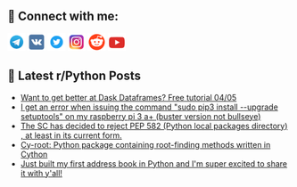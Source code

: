 ## 🔎 Connect with me:
[<img src="https://github.com/bullbesh/bullbesh/blob/main/images/Telegram.png" width="32" height="32" />](https://t.me/bullbesh)
[<img src="https://github.com/bullbesh/bullbesh/blob/main/images/VK.png" width="32" height="32" />](https://vk.com/bullbesh)
[<img src="https://github.com/bullbesh/bullbesh/blob/main/images/Twitter.png" width="32" height="32" />](https://twitter.com/bullbesh1)
[<img src="https://github.com/bullbesh/bullbesh/blob/main/images/Instagram.png" width="32" height="32" />](https://www.instagram.com/bullbesh)
[<img src="https://github.com/bullbesh/bullbesh/blob/main/images/Reddit.png" width="32" height="32" />](https://www.reddit.com/user/bullbesh)
[<img src="https://github.com/bullbesh/bullbesh/blob/main/images/YouTube.png" width="32" height="32" />](https://www.youtube.com/channel/UCtfjRs6uzgq5mfm8S06WTcg)

## 📕 Latest r/Python Posts
<!-- BLOG-POST-LIST:START -->
- [Want to get better at Dask Dataframes? Free tutorial 04/05](https://www.reddit.com/r/Python/comments/126ubay/want_to_get_better_at_dask_dataframes_free/)
- [I get an error when issuing the command &quot;sudo pip3 install --upgrade setuptools&quot; on my raspberry pi 3 a+ &lpar;buster version not bullseye&rpar;](https://www.reddit.com/r/Python/comments/126u85q/i_get_an_error_when_issuing_the_command_sudo_pip3/)
- [The SC has decided to reject PEP 582 &lpar;Python local packages directory&rpar; , at least in its current form.](https://www.reddit.com/r/Python/comments/126sd6o/the_sc_has_decided_to_reject_pep_582_python_local/)
- [Cy-root: Python package containing root-finding methods written in Cython](https://www.reddit.com/r/Python/comments/126qqmv/cyroot_python_package_containing_rootfinding/)
- [Just built my first address book in Python and I&#39;m super excited to share it with y&#39;all!](https://www.reddit.com/r/Python/comments/126qq61/just_built_my_first_address_book_in_python_and_im/)
<!-- BLOG-POST-LIST:END -->

